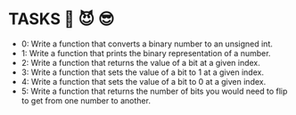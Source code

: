 # TASKS :hot_face: :smiling_imp: :sunglasses:

- 0: Write a function that converts a binary number to an unsigned int.
- 1: Write a function that prints the binary representation of a number.
- 2: Write a function that returns the value of a bit at a given index.
- 3: Write a function that sets the value of a bit to 1 at a given index.
- 4: Write a function that sets the value of a bit to 0 at a given index.
- 5: Write a function that returns the number of bits you would need to flip to get from one number to another.
